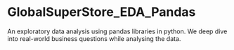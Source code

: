 # GlobalSuperStore_EDA_Pandas
An exploratory data analysis using pandas libraries in python. We deep dive into real-world business questions while analysing the data.
